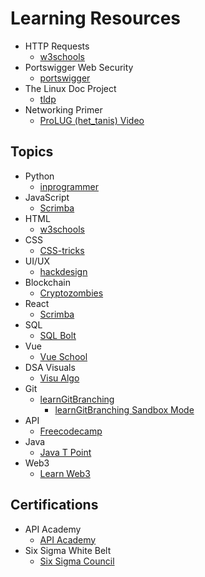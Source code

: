 
# Learning Resources

* HTTP Requests 
    * [w3schools](https://www.w3schools.com/tags/ref_httpmethods.asp)
* Portswigger Web Security 
    * [portswigger](https://portswigger.net/web-security)
* The Linux Doc Project 
    * [tldp](https://tldp.org/)
* Networking Primer 
    * [ProLUG (het_tanis) Video](https://www.youtube.com/watch?v=KgqvYeT_l7M)  


## Topics

* Python 
    * [inprogrammer](https://inprogrammer.com)
* JavaScript 
    * [Scrimba](https://scrimba.com)
* HTML 
    * [w3schools](https://w3schools.com)
* CSS 
    * [CSS-tricks](https://css-tricks.com)
* UI/UX 
    * [hackdesign](https://hackdesign.org)
* Blockchain 
    * [Cryptozombies](https://cryptozombies.com)
* React 
    * [Scrimba](https://scrimba.com)
* SQL 
    * [SQL Bolt](https://sqlbolt.com)
* Vue 
    * [Vue School](https://vueschool.io)
* DSA Visuals 
    * [Visu Algo](https://visualgo.net)
* Git 
    * [learnGitBranching](https://learnGitBranching.js.org)
        * [learnGitBranching Sandbox Mode](https://pcottle.github.io/learnGitBranching/?NODEMO)
* API 
    * [Freecodecamp](https://freecodecamp.org)
* Java 
    * [Java T Point](https://javatpoint.com)
* Web3 
    * [Learn Web3](https://learnweb3.io)


## Certifications

* API Academy 
    * [API Academy](https://apiacademy.co/)
* Six Sigma White Belt 
    * [Six Sigma Council](https://www.sixsigmacouncil.org/six-sigma-white-belt-certification/)

